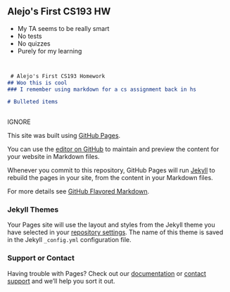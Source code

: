## Alejo's First CS193 HW

- My TA seems to be really smart
- No tests
- No quizzes
- Purely for my learning
  
```markdown


 # Alejo's First CS193 Homework
## Woo this is cool
### I remember using markdown for a cs assignment back in hs

# Bulleted items
   

```




IGNORE

This site was built using [GitHub Pages](https://pages.github.com/).

You can use the [editor on GitHub](https://github.com/kalutes/CS193_Fall18_Lab1/edit/master/index.md) to maintain and preview the content for your website in Markdown files.

Whenever you commit to this repository, GitHub Pages will run [Jekyll](https://jekyllrb.com/) to rebuild the pages in your site, from the content in your Markdown files.


For more details see [GitHub Flavored Markdown](https://guides.github.com/features/mastering-markdown/).

### Jekyll Themes

Your Pages site will use the layout and styles from the Jekyll theme you have selected in your [repository settings](https://github.com/kalutes/CS193_Fall18_Lab1/settings). The name of this theme is saved in the Jekyll `_config.yml` configuration file.

### Support or Contact

Having trouble with Pages? Check out our [documentation](https://help.github.com/categories/github-pages-basics/) or [contact support](https://github.com/contact) and we’ll help you sort it out.



